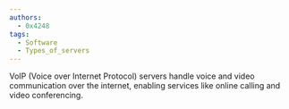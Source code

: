 ```yaml
---
authors: 
  - 0x4248
tags:
  - Software
  - Types_of_servers
---
```

VoIP (Voice over Internet Protocol) servers handle voice and video communication over the internet, enabling services like online calling and video conferencing.